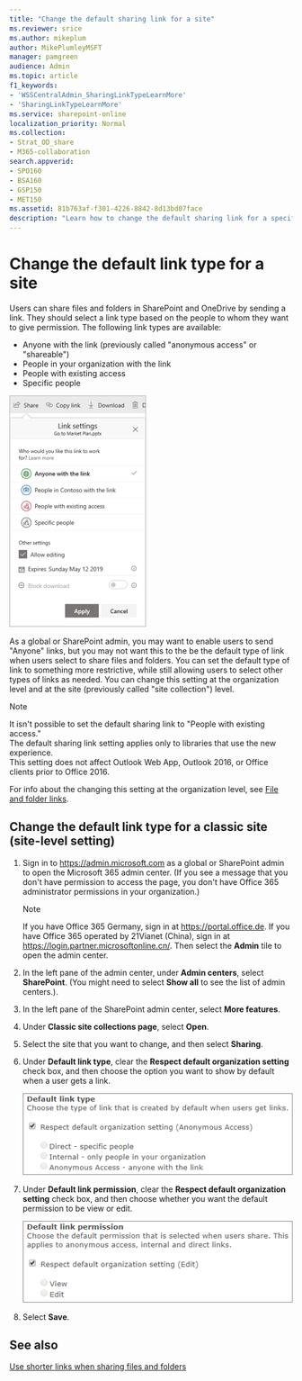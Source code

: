 ```yaml
---
title: "Change the default sharing link for a site"
ms.reviewer: srice
ms.author: mikeplum
author: MikePlumleyMSFT
manager: pamgreen
audience: Admin
ms.topic: article
f1_keywords:
- 'WSSCentralAdmin_SharingLinkTypeLearnMore'
- 'SharingLinkTypeLearnMore'
ms.service: sharepoint-online
localization_priority: Normal
ms.collection:  
- Strat_OD_share
- M365-collaboration
search.appverid:
- SPO160
- BSA160
- GSP150
- MET150
ms.assetid: 81b763af-f301-4226-8842-8d13bd07face
description: "Learn how to change the default sharing link for a specific site."
---
```


# Change the default link type for a site

Users can share files and folders in SharePoint and OneDrive by sending a link. They should select a link type based on the people to whom they want to give permission. The following link types are available: 

- Anyone with the link (previously called "anonymous access" or "shareable")
- People in your organization with the link 
- People with existing access
- Specific people 

![Screenshot of Link settings.](media/link-settings.png)

As a global or SharePoint admin, you may want to enable users to send "Anyone" links, but you may not want this to the be the default type of link when users select to share files and folders. You can set the default type of link to something more restrictive, while still allowing users to select other types of links as needed. You can change this setting at the organization level and at the site (previously called "site collection") level. 
  
> [!NOTE]
> It isn't possible to set the default sharing link to "People with existing access." <br>The default sharing link setting applies only to libraries that use the new experience.<br>This setting does not affect Outlook Web App, Outlook 2016, or Office clients prior to Office 2016. 


For info about the changing this setting at the organization level, see [File and folder links](turn-external-sharing-on-or-off.md#file-and-folder-links).

  
## Change the default link type for a classic site (site-level setting)

1. Sign in to https://admin.microsoft.com as a global or SharePoint admin to open the Microsoft 365 admin center. (If you see a message that you don't have permission to access the page, you don't have Office 365 administrator permissions in your organization.)
    
    > [!NOTE]
    > If you have Office 365 Germany, sign in at https://portal.office.de. If you have Office 365 operated by 21Vianet (China), sign in at https://login.partner.microsoftonline.cn/. Then select the **Admin** tile to open the admin center.  
    
2. In the left pane of the admin center, under **Admin centers**, select **SharePoint**. (You might need to select **Show all** to see the list of admin centers.).
 
3. In the left pane of the SharePoint admin center, select **More features**.

4. Under **Classic site collections page**, select **Open**.
    
5. Select the site that you want to change, and then select **Sharing**.
    
6. Under **Default link type**, clear the **Respect default organization setting** check box, and then choose the option you want to show by default when a user gets a link. 
    
    ![Screenshot of default link type settings for a site](media/348a8751-421c-4591-9b6b-6d1d381521cd.png)
  
7. Under **Default link permission**, clear the **Respect default organization setting** check box, and then choose whether you want the default permission to be view or edit. 
    
    ![Screenshot of default link permissions setting for a site](media/6e585416-019e-4c14-a057-0fd7e7b3e1f6.png)
  
8. Select **Save**.
    
## See also

[Use shorter links when sharing files and folders](https://docs.microsoft.com/sharepoint/dev/spfx/shorter-share-link-format)
